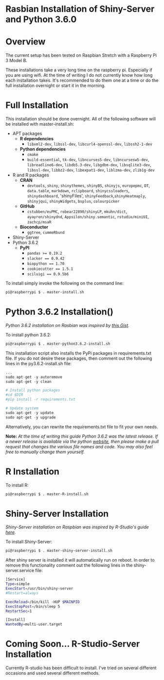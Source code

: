 # Rasbian Installation of Shiny-Server and Python 3.6.0

# Overview

The current setup has been tested on Raspbian Stretch with a Raspberry Pi 3 Model B.  

These installations take a very long time on the raspberry pi.  Especially if you are using wifi.  At the time of writing I do not currently know how long each installation takes. It's recommended to do them one at a time or do the full installation overnight or start it in the morning.

# Full Installation

This installation should be done overnight.
All of the following software will be installed with master-install.sh:

* APT packages
  * **R dependencies** 
    * `libxml2-dev`, `libssl-dev`, `libcurl4-openssl-dev`, `libssh2-1-dev`
  * **Python dependencies**
    * `cmake`
    * `build-essential`, `tk-dev`, `libncurses5-dev`, `libncursesw5-dev`, `libreadline6-dev`, `libdb5.3-dev`, `libgdbm-dev`, `libsqlite3-dev`, `libssl-dev`, `libbz2-dev`, `libexpat1-dev`, `liblzma-dev`, `zlib1g-dev`
* R and R packages
  * **CRAN**
    * `devtools`, `shiny`, `shinythemes`, `shinyBS`, `shinyjs`, `europepmc`, `DT`, `data.table`, `markdown`, `rclipboard`, `shinycssloaders`, `shinydashboard`, 'shinyFiles', `shinyFeedback`,`shinyHeatmaply`, `shinyjqui`, `shinyWidgets`, `bsplus`, `colourpicker`
  * **GitHub**
    * `cstubben/euPMC`, `robear22890/shinyLP`, `mkuhn/dict`, `ayayron/shinydnd`, `Appsilon/shiny.semantic`, `rstudio/miniUI`, `zachcp/msaR`
  * **Bioconductor**
    * `ggtree`, `cummeRbund`
* Shiny-Server
* Python 3.6.2
  * **PyPI**
    * `pandas >= 0.19.2`
    * `slacker == 0.9.42`
    * `biopython == 1.70`
    * `cookiecutter == 1.5.1`
    * `sciluigi == 0.9.5b6`

To install simply invoke the following on the command line:
```bash
pi@raspberrypi $ . master-install.sh
```
# Python 3.6.2 Installation()

_Python 3.6.2 installation on Rasbian was inspired by
[this Gist](https://gist.github.com/dschep/24aa61672a2092246eaca2824400d37f)._

To install python 3.6.2:
```bash
pi@raspberrypi $ . master-python3.6.2-install.sh
```

This installation script also installs the PyPi packages in requirements.txt file.
If you do not desire these packages, then comment out the following lines in the py3.6.2-install.sh file:
```python
...
sudo apt-get -y autoremove
sudo apt-get -y clean

# Install python packages
#cd $DIR
#pip install -r requirements.txt

# Update system
sudo apt-get -y update
sudo apt-get -y upgrade
```

Alternatively, you can rewrite the requirements.txt file to fit your own needs.

**Note:** _At the time of writing this guide Python 3.6.2 was the latest release.  If a newer release is available via the python [website](https://www.python.org/downloads/source/), then please make a pull request that changes the various file names and code.  You may also feel free to manually change them yourself._

# R Installation
To install R:
```bash
pi@raspberrypi $ . master-R-install.sh
```

# Shiny-Server Installation

_Shiny-Server installation on Raspbian was inspired by R-Studio's guide [here](https://github.com/rstudio/shiny-server/wiki/Building-Shiny-Server-from-Source#installation)._

To install Shiny-Server:
```bash
pi@raspberrypi $ . master-shiny-server-install.sh
```

After shiny server is installed it will automatically run on reboot. In order to remove this functionality comment out the following lines in the shiny-server.service file:
```bash
[Service]
Type=simple
ExecStart=/usr/bin/shiny-server
#Restart=always

ExecReload=/bin/kill -HUP $MAINPID
ExecStopPost=/bin/sleep 5
RestartSec=1

[Install]
WantedBy=multi-user.target
```

# Coming Soon... R-Studio-Server Installation

Currently R-studio has been difficult to install. I've tried on several different occasions and used several different methods.
